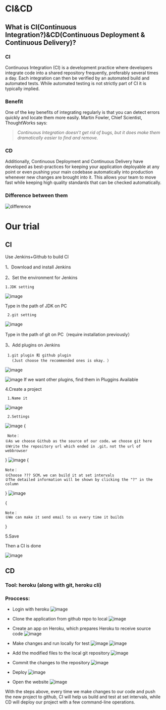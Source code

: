 # CI&CD
## What is CI(Continuous Integration?)&CD(Continuous Deployment & Continuous Delivery)?
### CI
Continuous Integration (CI) is a development practice where developers integrate code into a shared repository frequently, preferably several times a day. Each integration can then be verified by an automated build and automated tests. While automated testing is not strictly part of CI it is typically implied.

### Benefit
One of the key benefits of integrating regularly is that you can detect errors quickly and locate them more easily. Martin Fowler, Chief Scientist, ThoughtWorks says:
>*Continuous Integration doesn’t get rid of bugs, but it does make them dramatically easier to find and remove.*

### CD
Additionally, Continuous Deployment and Continuous Delivery have developed as best-practices for keeping your application deployable at any point or even pushing your main codebase automatically into production whenever new changes are brought into it. This allows your team to move fast while keeping high quality standards that can be checked automatically.

### Difference between them
![difference](dif.png)



# Our trial
## CI
Use Jenkins+Github to build CI

1、Download and install Jenkins


2、Set the environment for Jenkins


    1.JDK setting


![image](./image/1.png)
  
Type in the path of JDK on PC


     2.git setting


![image](./image/2.png)

Type in the path of git on PC（require installation previously）
    
3、Add plugins on Jenkins


     1.git plugin 和 github plugin
       (Just choose the recommended ones is okay. ）

![image](./image/3.jpg)

![image](./image/4.jpg)
If we want other plugins, find them in Pluggins Available


4.Create a project


     1.Name it
![image](./image/5.jpg)


     2.Settings

    
![image](./image/6.png)
{


     Note：
    ①As we choose Github as the source of our code，we choose git here
    ②Write the repository url which ended in .git，not the url of webbrowser


}
![image](./image/7.png)
{


    Note：
    ①Choose ??? SCM，we can build it at set intervals
    ②The detailed information will be shown by clicking the "?" in the column


}
![image](./image/8.png)


{


    Note：
    ①We can make it send email to us every time it builds
}


5.Save


Then a CI is done

![image](./image/9.png)


## CD
### Tool: heroku (along with git, heroku cli)

### Proccess:
- Login with heroku
![image](./image/login.png)
- Clone the application from github repo to local
![image](./image/clone.png)
- Create an app on Heroku, which prepares Heroku to receive source code
![image](./image/create.png)
- Make changes and run locally for test
![image](./image/change.png)
![image](./image/runlocal.png)
- Add the modified files to the local git repository
![image](./image/add.png)

- Commit the changes to the repository
![image](./image/addtogit.png)
- Deploy
![image](./image/push.png)
- Open the website
![image](./image/open.png)

With the steps above, every time we make changes to our code and push the new project to github, CI will help us build and test at set intervals, while CD will deploy our project with a few command-line operations.